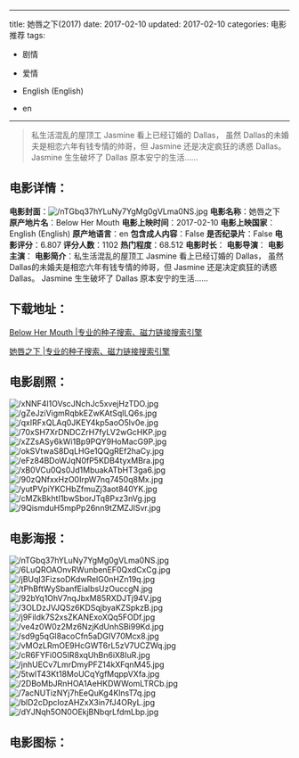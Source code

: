 
---
title: 她唇之下(2017)
date: 2017-02-10
updated: 2017-02-10
categories: 电影推荐
tags:
- 剧情
- 爱情

- English (English)
- en
---


> 私生活混乱的屋顶工 Jasmine 看上已经订婚的 Dallas， 虽然  Dallas的未婚夫是相恋六年有钱专情的帅哥，但 Jasmine 还是决定疯狂的诱惑  Dallas。 Jasmine 生生破坏了  Dallas 原本安宁的生活……

## **电影详情**：

**电影封面**：<img src="https://image.tmdb.org/t/p/w200/nTGbq37hYLuNy7YgMg0gVLma0NS.jpg" alt="/nTGbq37hYLuNy7YgMg0gVLma0NS.jpg" title="/nTGbq37hYLuNy7YgMg0gVLma0NS.jpg">
**电影名称**：她唇之下
**原产地片名**：Below Her Mouth
**电影上映时间**：2017-02-10
**电影上映国家**：English (English)
**原产地语言**：en
**包含成人内容**：False
**是否纪录片**：False
**电影评分**：6.807
**评分人数**：1102
**热门程度**：68.512
**电影时长**：
**电影导演**：
**电影主演**：
**电影简介**：私生活混乱的屋顶工 Jasmine 看上已经订婚的 Dallas， 虽然  Dallas的未婚夫是相恋六年有钱专情的帅哥，但 Jasmine 还是决定疯狂的诱惑  Dallas。 Jasmine 生生破坏了  Dallas 原本安宁的生活……

## **下载地址**：
[Below Her Mouth |专业的种子搜索、磁力链接搜索引擎](https://movie.amd794.com:2083/?search=Below%20Her%20Mouth&ordering=&mode=match_phrase&page_size=10&page=1)

[她唇之下 |专业的种子搜索、磁力链接搜索引擎](https://movie.amd794.com:2083/?search=%E5%A5%B9%E5%94%87%E4%B9%8B%E4%B8%8B&ordering=&mode=match_phrase&page_size=10&page=1)
 

## **电影剧照**：
<img src="https://image.tmdb.org/t/p/original/xNNF4l1OVscJNchJc5xvejHzTDO.jpg" alt="/xNNF4l1OVscJNchJc5xvejHzTDO.jpg" title="/xNNF4l1OVscJNchJc5xvejHzTDO.jpg"><img src="https://image.tmdb.org/t/p/original/gZeJziVigmRqbkEZwKAtSqlLQ6s.jpg" alt="/gZeJziVigmRqbkEZwKAtSqlLQ6s.jpg" title="/gZeJziVigmRqbkEZwKAtSqlLQ6s.jpg"><img src="https://image.tmdb.org/t/p/original/qxIRFxQLAq0JKEY4kp5aoO5lv0e.jpg" alt="/qxIRFxQLAq0JKEY4kp5aoO5lv0e.jpg" title="/qxIRFxQLAq0JKEY4kp5aoO5lv0e.jpg"><img src="https://image.tmdb.org/t/p/original/70xSH7XrDNDCZrH7fyLV2wGcHKP.jpg" alt="/70xSH7XrDNDCZrH7fyLV2wGcHKP.jpg" title="/70xSH7XrDNDCZrH7fyLV2wGcHKP.jpg"><img src="https://image.tmdb.org/t/p/original/xZZsASy6kWi1Bp9PQY9HoMacG9P.jpg" alt="/xZZsASy6kWi1Bp9PQY9HoMacG9P.jpg" title="/xZZsASy6kWi1Bp9PQY9HoMacG9P.jpg"><img src="https://image.tmdb.org/t/p/original/okSVtwaS8DqLHGe1QQgREf2haCy.jpg" alt="/okSVtwaS8DqLHGe1QQgREf2haCy.jpg" title="/okSVtwaS8DqLHGe1QQgREf2haCy.jpg"><img src="https://image.tmdb.org/t/p/original/eFz84BDoWJqN0fP5KDB4tyxMBra.jpg" alt="/eFz84BDoWJqN0fP5KDB4tyxMBra.jpg" title="/eFz84BDoWJqN0fP5KDB4tyxMBra.jpg"><img src="https://image.tmdb.org/t/p/original/xB0VCu0Qs0Jd1MbuakATbHT3ga6.jpg" alt="/xB0VCu0Qs0Jd1MbuakATbHT3ga6.jpg" title="/xB0VCu0Qs0Jd1MbuakATbHT3ga6.jpg"><img src="https://image.tmdb.org/t/p/original/90zQNfxxHzO0IrpW7nq7450q8Mx.jpg" alt="/90zQNfxxHzO0IrpW7nq7450q8Mx.jpg" title="/90zQNfxxHzO0IrpW7nq7450q8Mx.jpg"><img src="https://image.tmdb.org/t/p/original/yutPVpiYKCHbZfmuZj3aot840YK.jpg" alt="/yutPVpiYKCHbZfmuZj3aot840YK.jpg" title="/yutPVpiYKCHbZfmuZj3aot840YK.jpg"><img src="https://image.tmdb.org/t/p/original/cMZkBkhtI1bwSborJTq8Pxz3nVg.jpg" alt="/cMZkBkhtI1bwSborJTq8Pxz3nVg.jpg" title="/cMZkBkhtI1bwSborJTq8Pxz3nVg.jpg"><img src="https://image.tmdb.org/t/p/original/9QismduH5mpPp26nn9tZMZJlSvr.jpg" alt="/9QismduH5mpPp26nn9tZMZJlSvr.jpg" title="/9QismduH5mpPp26nn9tZMZJlSvr.jpg">

## **电影海报**：
<img src="https://image.tmdb.org/t/p/original/nTGbq37hYLuNy7YgMg0gVLma0NS.jpg" alt="/nTGbq37hYLuNy7YgMg0gVLma0NS.jpg" title="/nTGbq37hYLuNy7YgMg0gVLma0NS.jpg"><img src="https://image.tmdb.org/t/p/original/6LuQROAOnvRWunbenEF0QxdCxCg.jpg" alt="/6LuQROAOnvRWunbenEF0QxdCxCg.jpg" title="/6LuQROAOnvRWunbenEF0QxdCxCg.jpg"><img src="https://image.tmdb.org/t/p/original/jBUqI3FizsoDKdwRelG0nHZn19q.jpg" alt="/jBUqI3FizsoDKdwRelG0nHZn19q.jpg" title="/jBUqI3FizsoDKdwRelG0nHZn19q.jpg"><img src="https://image.tmdb.org/t/p/original/tPhBftWySbanfEialbsUzOuccgN.jpg" alt="/tPhBftWySbanfEialbsUzOuccgN.jpg" title="/tPhBftWySbanfEialbsUzOuccgN.jpg"><img src="https://image.tmdb.org/t/p/original/92bYq1OhV7nqJbxM85RXDJTj94V.jpg" alt="/92bYq1OhV7nqJbxM85RXDJTj94V.jpg" title="/92bYq1OhV7nqJbxM85RXDJTj94V.jpg"><img src="https://image.tmdb.org/t/p/original/3OLDzJVJQSz6KDSqjbyaKZSpkzB.jpg" alt="/3OLDzJVJQSz6KDSqjbyaKZSpkzB.jpg" title="/3OLDzJVJQSz6KDSqjbyaKZSpkzB.jpg"><img src="https://image.tmdb.org/t/p/original/j9Fildk7S2xsZKANExoXQq5FODf.jpg" alt="/j9Fildk7S2xsZKANExoXQq5FODf.jpg" title="/j9Fildk7S2xsZKANExoXQq5FODf.jpg"><img src="https://image.tmdb.org/t/p/original/ve4z0W0z2Mz6NzjKdUnhSBi99Kd.jpg" alt="/ve4z0W0z2Mz6NzjKdUnhSBi99Kd.jpg" title="/ve4z0W0z2Mz6NzjKdUnhSBi99Kd.jpg"><img src="https://image.tmdb.org/t/p/original/sd9g5qGl8acoCfn5aDGIV70Mcx8.jpg" alt="/sd9g5qGl8acoCfn5aDGIV70Mcx8.jpg" title="/sd9g5qGl8acoCfn5aDGIV70Mcx8.jpg"><img src="https://image.tmdb.org/t/p/original/vMOzLRmOE9HcGWT6rL5zV7UCZWq.jpg" alt="/vMOzLRmOE9HcGWT6rL5zV7UCZWq.jpg" title="/vMOzLRmOE9HcGWT6rL5zV7UCZWq.jpg"><img src="https://image.tmdb.org/t/p/original/cR6FYFi0O5IR8xqUhBn6iX8IuR.jpg" alt="/cR6FYFi0O5IR8xqUhBn6iX8IuR.jpg" title="/cR6FYFi0O5IR8xqUhBn6iX8IuR.jpg"><img src="https://image.tmdb.org/t/p/original/jnhUECv7LmrDmyPFZ14kXFqnM45.jpg" alt="/jnhUECv7LmrDmyPFZ14kXFqnM45.jpg" title="/jnhUECv7LmrDmyPFZ14kXFqnM45.jpg"><img src="https://image.tmdb.org/t/p/original/5twlT43Kt18MoUCqYgfMqppVXfa.jpg" alt="/5twlT43Kt18MoUCqYgfMqppVXfa.jpg" title="/5twlT43Kt18MoUCqYgfMqppVXfa.jpg"><img src="https://image.tmdb.org/t/p/original/2DBoMbJRnHOA1AeHKDWWomLTRCb.jpg" alt="/2DBoMbJRnHOA1AeHKDWWomLTRCb.jpg" title="/2DBoMbJRnHOA1AeHKDWWomLTRCb.jpg"><img src="https://image.tmdb.org/t/p/original/7acNUTizNYj7hEeQuKg4KlnsT7q.jpg" alt="/7acNUTizNYj7hEeQuKg4KlnsT7q.jpg" title="/7acNUTizNYj7hEeQuKg4KlnsT7q.jpg"><img src="https://image.tmdb.org/t/p/original/blD2cDpcIozAHZxX3in7fJ4ORyL.jpg" alt="/blD2cDpcIozAHZxX3in7fJ4ORyL.jpg" title="/blD2cDpcIozAHZxX3in7fJ4ORyL.jpg"><img src="https://image.tmdb.org/t/p/original/dYJNqh5ON0OEkjBNbqrLfdmLbp.jpg" alt="/dYJNqh5ON0OEkjBNbqrLfdmLbp.jpg" title="/dYJNqh5ON0OEkjBNbqrLfdmLbp.jpg">

## **电影图标**：

